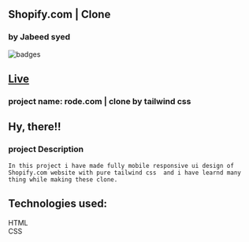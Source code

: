## Shopify.com | Clone
### by Jabeed syed

![badges](https://img.shields.io/badge/Shopify.com-tailwindcss-brightgreen)

## [Live](https://shopify-clone-byjaddu.netlify.app/)

### project name: rode.com | clone by tailwind css
## Hy, there!!

### project Description
```
In this project i have made fully mobile responsive ui design of Shopify.com website with pure tailwind css  and i have learnd many thing while making these clone. 
```
## Technologies used:<br>
HTML <br>
CSS
